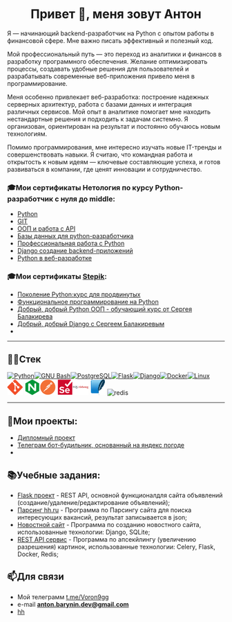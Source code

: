<h1 align="center">Привет 👋, меня зовут Антон</h1>

Я — начинающий backend-разработчик на Python с опытом работы в финансовой сфере. Мне важно писать эффективный и полезный код.

Мой профессиональный путь — это переход из аналитики и финансов в разработку программного обеспечения. Желание оптимизировать процессы, создавать удобные решения для пользователей и разрабатывать современные веб-приложения привело меня в программирование.

Меня особенно привлекает веб-разработка: построение надежных серверных архитектур, работа с базами данных и интеграция различных сервисов. Мой опыт в аналитике помогает мне находить нестандартные решения и подходить к задачам системно. Я организован, ориентирован на результат и постоянно обучаюсь новым технологиям.

Помимо программирования, мне интересно изучать новые IT-тренды и совершенствовать навыки. Я считаю, что командная работа и открытость к новым идеям — ключевые составляющие успеха, и готов развиваться в компании, где ценят инновации и сотрудничество.



### 🎓Мои сертификаты Нетология по курсу **Python-разработчик с нуля до middle**:

* [Python](https://netology.ru/sharing/f3e3d67f88d047e1ecba0a3a9fa5b070?utm_source=social&utm_campaign=certificate_lms )
* [GIT](https://netology.ru/sharing/37c2951329ab516f5b83fcc1c0dbdb56?utm_source=social&utm_campaign=certificate_lms )
* [ООП и работа с API](https://netology.ru/sharing/f4c97be7091780e1387bc57b5231704b?utm_source=social&utm_campaign=certificate_lms )
* [Базы данных для python-разработчика](https://netology.ru/sharing/a1c598ecde728243c8671a7ed66bcf39?utm_source=social&utm_campaign=certificate_lms )
* [Профессиональная работа с Python](https://netology.ru/sharing/1fe2f049a78a9db13841fb49533184f9?utm_source=social&utm_campaign=certificate_lms )
* [Django создание backend-приложений](https://netology.ru/sharing/a67d3fed711a7b70e508a84ccefa897d?utm_source=social&utm_campaign=certificate_lms )
* [Python в веб-разработке](https://netology.ru/sharing/33ff4b0923ad79dcc225c125118bf75b?utm_source=social&utm_campaign=certificate_lms )
### 🎓Мои сертификаты [Stepik](https://stepik.org/users/689227198/profile?preview=true):
* [Поколение Python:курс для продвинутых](https://stepik.org/cert/2617847)
* [Функциональное программирование на Python]()
* [Добрый, добрый Python ООП - обучающий курс от Сергея Балакирева]()
* [Добрый, добрый Django с Сергеем Балакиревым]()
* []()

---
## 👨‍💻Стек  

<p align="left"> <a href="https://www.python.org/" target="_blank" rel="noreferrer"><img src="https://raw.githubusercontent.com/danielcranney/readme-generator/main/public/icons/skills/python-colored.svg" width="36" height="36" alt="Python" /></a><a href="https://www.gnu.org/software/bash/" target="_blank" rel="noreferrer"><img src="https://raw.githubusercontent.com/danielcranney/readme-generator/main/public/icons/skills/gnubash.svg" width="36" height="36" alt="GNU Bash" /></a><a href="https://www.postgresql.org/" target="_blank" rel="noreferrer"><img src="https://raw.githubusercontent.com/danielcranney/readme-generator/main/public/icons/skills/postgresql-colored.svg" width="36" height="36" alt="PostgreSQL" /></a><a href="https://flask.palletsprojects.com/en/2.0.x/" target="_blank" rel="noreferrer"><img src="https://raw.githubusercontent.com/danielcranney/readme-generator/main/public/icons/skills/flask-colored.svg" width="36" height="36" alt="Flask" /></a><a href="https://www.djangoproject.com/" target="_blank" rel="noreferrer"><img src="https://raw.githubusercontent.com/danielcranney/readme-generator/main/public/icons/skills/django-colored.svg" width="36" height="36" alt="Django" /></a><a href="https://www.docker.com/" target="_blank" rel="noreferrer"><img src="https://raw.githubusercontent.com/danielcranney/readme-generator/main/public/icons/skills/docker-colored.svg" width="36" height="36" alt="Docker" /></a><a href="https://www.linux.org" target="_blank" rel="noreferrer"><img src="https://raw.githubusercontent.com/danielcranney/readme-generator/main/public/icons/skills/linux-colored.svg" width="36" height="36" alt="Linux" /></a> <a><img src="https://raw.githubusercontent.com/devicons/devicon/master/icons/git/git-original.svg" width="36" height="36" alt="GIT" /></a> <a><img src="https://raw.githubusercontent.com/devicons/devicon/6910f0503efdd315c8f9b858234310c06e04d9c0/icons/nginx/nginx-original.svg" width="36" height="36" alt="nginx" /><img src="https://raw.githubusercontent.com/devicons/devicon/master/icons/postman/postman-original.svg" width="36" height="36" alt="postman" /></a> <a><img src="https://raw.githubusercontent.com/devicons/devicon/master/icons/selenium/selenium-original.svg" width="36" height="36" alt="postman" /></a><a><img src="https://raw.githubusercontent.com/devicons/devicon/master/icons/sqlalchemy/sqlalchemy-original-wordmark.svg" width="36" height="36" alt="sqlalchemy" /></a> <a><img src="https://raw.githubusercontent.com/devicons/devicon/master/icons/sqlite/sqlite-original.svg" width="36" height="36" alt="sqlite" /></a> <a><img src="https://www.svgrepo.com/show/303460/redis-logo.svg" width="36" height="36" alt="redis" /></a></p> 

--- 

## 📜Мои проекты:

* [Дипломный проект](https://github.com/Voronwe9/Diplom)
* [Телеграм бот-будильник, основанный на яндекс погоде](https://github.com/Voronwe9/clock_bot.git)
* 


## 📚Учебные задания:
* [Flask проект](https://github.com/Voronwe9/Flask) - REST API, основной функционалдля сайта объявлений (создание/удаление/редактирование объявлений);
* [Парсинг hh.ru](https://github.com/Voronwe9/Scraping) - Программа по Парсингу сайта для поиска интересующих вакансий, результат записывается в json;
* [Новостной сайт](https://github.com/Voronwe9/1/tree/master/models_list_displaying) - Программа по созданию новостного сайта, использованные технологии: Django, SQLite;
* [REST API сервис](https://github.com/Voronwe9/1/tree/master/celery) - Программа по апсекйлингу (увеличению разрешения) картинок, использованные технологии: Celery, Flask, Docker, Redis;


## 📫Для связи
* Мой телеграмм [t.me/Voron9gg](https://t.me/Voron9gg)
* e-mail **anton.barynin.dev@gmail.com**
* [hh](https://hh.ru/applicant/resumes/view?resume=ed3e4696ff0b71b1380039ed1f394147624f48)
